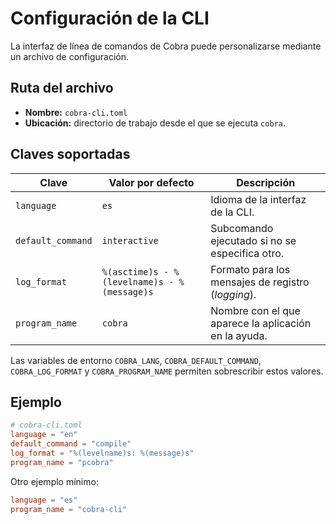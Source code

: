 # Configuración de la CLI

La interfaz de línea de comandos de Cobra puede personalizarse mediante un archivo de configuración.

## Ruta del archivo

- **Nombre:** `cobra-cli.toml`
- **Ubicación:** directorio de trabajo desde el que se ejecuta `cobra`.

## Claves soportadas

| Clave            | Valor por defecto                                    | Descripción                                           |
|------------------|------------------------------------------------------|-------------------------------------------------------|
| `language`       | `es`                                                 | Idioma de la interfaz de la CLI.                      |
| `default_command`| `interactive`                                       | Subcomando ejecutado si no se especifica otro.        |
| `log_format`     | `%(asctime)s - %(levelname)s - %(message)s`          | Formato para los mensajes de registro (*logging*).    |
| `program_name`   | `cobra`                                              | Nombre con el que aparece la aplicación en la ayuda.  |

Las variables de entorno `COBRA_LANG`, `COBRA_DEFAULT_COMMAND`, `COBRA_LOG_FORMAT` y `COBRA_PROGRAM_NAME` permiten sobrescribir estos valores.

## Ejemplo

```toml
# cobra-cli.toml
language = "en"
default_command = "compile"
log_format = "%(levelname)s: %(message)s"
program_name = "pcobra"
```

Otro ejemplo mínimo:

```toml
language = "es"
program_name = "cobra-cli"
```

